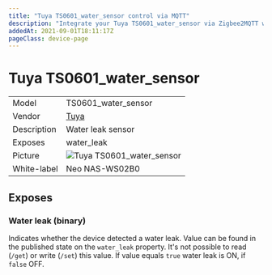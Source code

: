 ```yaml
---
title: "Tuya TS0601_water_sensor control via MQTT"
description: "Integrate your Tuya TS0601_water_sensor via Zigbee2MQTT with whatever smart home infrastructure you are using without the vendor's bridge or gateway."
addedAt: 2021-09-01T18:11:17Z
pageClass: device-page
---
```


<!-- !!!! -->
<!-- ATTENTION: This file is auto-generated through docgen! -->
<!-- You can only edit the "Notes"-Section between the two comment lines "Notes BEGIN" and "Notes END". -->
<!-- Do not use h1 or h2 heading within "## Notes"-Section. -->
<!-- !!!! -->

# Tuya TS0601_water_sensor

|     |     |
|-----|-----|
| Model | TS0601_water_sensor  |
| Vendor  | [Tuya](/supported-devices/#v=Tuya)  |
| Description | Water leak sensor |
| Exposes | water_leak |
| Picture | ![Tuya TS0601_water_sensor](https://www.zigbee2mqtt.io/images/devices/TS0601_water_sensor.png) |
| White-label | Neo NAS-WS02B0 |


<!-- Notes BEGIN: You can edit here. Add "## Notes" headline if not already present. -->


<!-- Notes END: Do not edit below this line -->




## Exposes

### Water leak (binary)
Indicates whether the device detected a water leak.
Value can be found in the published state on the `water_leak` property.
It's not possible to read (`/get`) or write (`/set`) this value.
If value equals `true` water leak is ON, if `false` OFF.

